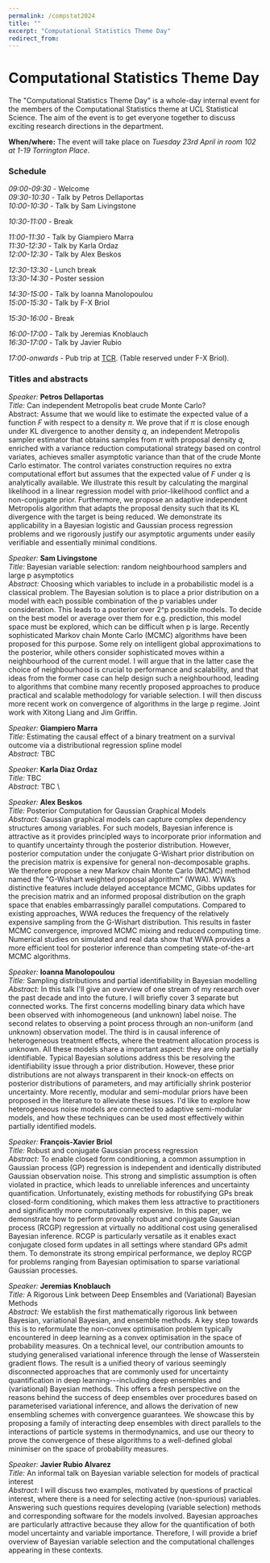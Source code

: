 ```yaml
---
permalink: /compstat2024
title: ""
excerpt: "Computational Statistics Theme Day"
redirect_from: 
---
```


# Computational Statistics Theme Day

The "Computational Statistics Theme Day" is a whole-day internal event for the members of the Computational Statistics theme at UCL Statistical Science. The aim of the event is to get everyone together to discuss exciting research directions in the department.

**When/where:** The event will take place on **Tuesday 23rd April* in *room 102 at 1-19 Torrington Place**.

### Schedule

*09:00-09:30* - Welcome \
*09:30-10:30* -	Talk by Petros Dellaportas \
*10:00-10:30* -	Talk by Sam Livingstone 

*10:30-11:00*	- Break

*11:00-11:30* - Talk by Giampiero Marra \
*11:30-12:30*	- Talk by Karla Ordaz \
*12:00-12:30* -  Talk by Alex Beskos 

*12:30-13:30* - Lunch break \
*13:30-14:30*	- Poster session 

*14:30-15:00*	- Talk by Ioanna Manolopoulou \
*15:00-15:30*	- Talk by F-X Briol 

*15:30-16:00*	- Break 

*16:00-17:00*	- Talk by Jeremias Knoblauch \
*16:30-17:00*	- Talk by Javier Rubio 

*17:00-onwards* - Pub trip at [TCR](https://bartcr.com). (Table reserved under F-X Briol).

### Titles and abstracts

*Speaker:* **Petros Dellaportas**\
*Title:*  Can independent Metropolis beat crude Monte Carlo? \
Abstract: Assume that we would like to estimate the expected value of a function $F$ with respect to a density $\pi$.  We prove that if $\pi$ is close enough under KL divergence to another density $q$, an independent Metropolis sampler estimator that obtains samples from $\pi$ with proposal density $q$, enriched with a variance reduction computational strategy based on control variates, achieves smaller asymptotic variance than that of the crude Monte Carlo estimator. The control variates construction requires no extra computational effort but assumes that the expected value of $F$ under $q$ is analytically available. We illustrate this  result by calculating the marginal likelihood in a linear regression model with  prior-likelihood conflict and a non-conjugate prior. Furthermore, we propose an adaptive independent Metropolis algorithm that adapts the proposal density such that its KL divergence with the target is being reduced. We demonstrate its applicability in a Bayesian logistic and Gaussian process regression problems and we rigorously justify our asymptotic arguments under  easily verifiable and essentially minimal conditions.

*Speaker:* **Sam Livingstone** \
*Title:* Bayesian variable selection: random neighbourhood samplers and large p asymptotics \
*Abstract:* Choosing which variables to include in a probabilistic model is a classical problem. The Bayesian solution is to place a prior distribution on a model with each possible combination of the p variables under consideration. This leads to a posterior over 2^p possible models. To decide on the best model or average over them for e.g. prediction, this model space must be explored, which can be difficult when p is large. Recently sophisticated Markov chain Monte Carlo (MCMC) algorithms have been proposed for this purpose. Some rely on intelligent global approximations to the posterior, while others consider sophisticated moves within a neighbourhood of the current model. I will argue that in the latter case the choice of neighbourhood is crucial to performance and scalability, and that ideas from the former case can help design such a neighbourhood, leading to algorithms that combine many recently proposed approaches to produce practical and scalable methodology for variable selection. I will then discuss more recent work on convergence of algorithms in the large p regime. Joint work with Xitong Liang and Jim Griffin.

*Speaker:* **Giampiero Marra** \
*Title:* Estimating the causal effect of a binary treatment on a survival outcome via a distributional regression spline model \
*Abstract:* TBC

*Speaker:* **Karla Diaz Ordaz** \
*Title:* TBC \
*Abstract:* TBC \

*Speaker:* **Alex Beskos** \
*Title:* Posterior Computation for Gaussian Graphical Models \
*Abstract:*  Gaussian graphical models can capture complex dependency structures among variables. For such models, Bayesian inference is attractive as it provides principled ways to incorporate prior information and to quantify uncertainty through the posterior distribution. However, posterior computation under the conjugate G-Wishart prior distribution on the precision matrix is expensive for general non-decomposable graphs. We therefore propose a new Markov chain Monte Carlo (MCMC) method named the "G-Wishart weighted proposal algorithm" (WWA). WWA’s distinctive features include delayed acceptance MCMC, Gibbs updates for the precision matrix and an informed proposal distribution on the graph space that enables embarrassingly parallel computations. Compared to existing approaches, WWA reduces the frequency of the relatively expensive sampling from the G-Wishart distribution. This results in faster MCMC convergence, improved MCMC mixing and reduced computing time. Numerical studies on simulated and real data show that WWA provides a more efficient tool for posterior inference than competing state-of-the-art MCMC algorithms. 

*Speaker:* **Ioanna Manolopoulou** \
*Title:* Sampling distributions and partial identifiability in Bayesian modelling \
*Abstract:* In this talk I'll give an overview of one stream of my research over the past decade and into the future. I will briefly cover 3 separate but connected works. The first concerns modelling binary data which have been observed with inhomogeneous (and unknown) label noise. The second relates to observing a point process through an non-uniform (and unknown) observation model. The third is in causal inference of heterogeneous treatment effects, where the treatment allocation process is unknown. All these models share a important aspect: they are only partially identifiable. Typical Bayesian solutions  address this be resolving the identifiability issue through a prior distribution. However, these prior distributions are not always transparent in their knock-on effects on posterior distributions of parameters, and may artificially shrink posterior uncertainty. More recently, modular and semi-modular priors have been proposed in the literature to alleviate these issues. I'd like to explore how heterogeneous noise models are connected to adaptive semi-modular models, and how these techniques can be used most effectively within partially identified models. 

*Speaker:* **François-Xavier Briol**\
*Title:* Robust and conjugate Gaussian process regression\
*Abstract:* To enable closed form conditioning, a common assumption in Gaussian process (GP) regression is independent and identically distributed Gaussian observation noise. This strong and simplistic assumption is often violated in practice, which leads to unreliable inferences and uncertainty quantification. Unfortunately, existing methods for robustifying GPs break closed-form conditioning, which makes them less attractive to practitioners and significantly more computationally expensive. In this paper, we demonstrate how to perform provably robust and conjugate Gaussian process (RCGP) regression at virtually no additional cost using generalised Bayesian inference. RCGP is particularly versatile as it enables exact conjugate closed form updates in all settings where standard GPs admit them. To demonstrate its strong empirical performance, we deploy RCGP for problems ranging from Bayesian optimisation to sparse variational Gaussian processes.

*Speaker:* **Jeremias Knoblauch**\
*Title:* A Rigorous Link between Deep Ensembles and (Variational) Bayesian Methods\
*Abstract:* We establish the first mathematically rigorous link between Bayesian, variational Bayesian, and ensemble methods. A key step towards this is to reformulate the non-convex optimisation problem typically encountered in deep learning as a convex optimisation in the space of probability measures. On a technical level, our contribution amounts to studying generalised variational inference through the lense of Wasserstein gradient flows. The result is a unified theory of various seemingly disconnected approaches that are commonly used for uncertainty quantification in deep learning---including deep ensembles and (variational) Bayesian methods. This offers a fresh perspective on the reasons behind the success of deep ensembles over procedures based on parameterised variational inference, and allows the derivation of new ensembling schemes with convergence guarantees. We showcase this by proposing a family of interacting deep ensembles with direct parallels to the interactions of particle systems in thermodynamics, and use our theory to prove the convergence of these algorithms to a well-defined global minimiser on the space of probability measures. 

*Speaker:* **Javier Rubio Alvarez**\
*Title:* An informal talk on Bayesian variable selection for models of practical interest \
*Abstract:* I will discuss two examples, motivated by questions of practical interest, where there is a need for selecting active (non-spurious) variables. Answering such questions requires developing (variable selection) methods and corresponding software for the models involved. Bayesian approaches are particularly attractive because they allow for the quantification of both model uncertainty and variable importance.  Therefore, I will provide a brief overview of Bayesian variable selection and the computational challenges appearing in these contexts.


